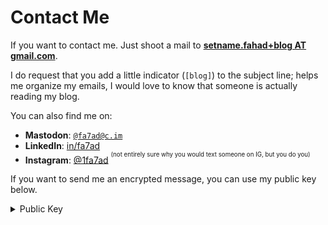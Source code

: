 # Contact Me

If you want to contact me. Just shoot a mail to [**setname.fahad+blog AT gmail.com**](mailto:setname.fahad+blog@gmail.com?subject=[blog]).

I do request that you add a little indicator (`[blog]`) to the subject line; helps me organize my emails, I would love to know that someone is actually reading my blog.

You can also find me on:

- **Mastodon**: <a rel="me" href="https://c.im/@fa7ad">`@fa7ad@c.im`</a>
- **LinkedIn**: [in/fa7ad](https://www.linkedin.com/in/fa7ad/)
- **Instagram**: [@1fa7ad](https://instagram.com/1fa7ad) <sup><sup>(not entirely sure why you would text someone on IG, but you do you)</sup></sup>

If you want to send me an encrypted message, you can use my public key below.

<details>
  <summary>Public Key</summary>

```
-----BEGIN PGP PUBLIC KEY BLOCK-----

mQINBGNn2j8BEACsXqpH8UsOx8aKM9qO3iPyrh5M+jXpMgfMff9tefzKJq3bJp18
NdYIYAJDoDM6GxDR0uY6cf0SSNfDeaq5iTPhHc90/WxBkdhxrLcttYR0CrOBH5wY
lzIFRp7aGXQm+HUO/t88GEDWOEEs8AiNNfDRQ6s36sc/AXIEJgaClQvKbD4R4Wyn
a8XksN+duOLqVODfIyrUMfUIvlwmdKVueqA7PxJXubmaZIh+lWrslX8+958L2kb0
X/pVfzRk8HAnTMddNvcMbvKDqdMtElV/s0V/kVQIIHOmQEE/pGrSoLOjS09wAk3H
zJ30eq+T6KyW7WCS0lDdaePBen4qf6zTHoRFZ6lc6jJlWclgqAPsFM7L5SIY60pQ
rUAYC+b9moVC4AN8iQhlZQZyS5bl1AU/VJLbLGywEAYFvDV38Gy6/UnMog/E/H4V
u8DWTxFNFXj79Un7qmhuaiL8CjfLUZymPjazn+VYWUyctr/1XDbXR3lv8jPpzpS9
x6D7KmHUNuivSh0/xjCYn+13/WI6apeKEy8GrP2/5rWXNCjS/8Vjv9Aju3ZtsHPU
2eHhT1hRdZDEzI0TjPndhVEQkPwqaFevCPRTeH3BdquC+nqNiUvJvh/p4F2h/FPz
SuiMKCiq3u0ljwpJLsScbQovOPHo6pWq5rZvLdS8AHs+oDzKLgULWcfyuQARAQAB
tCZGYWhhZCBIb3NzYWluIDxzZXRuYW1lLmZhaGFkQGdtYWlsLmNtPokCTgQTAQgA
OBYhBFc+s8+qN0th21mvfEm+jv5N7SJPBQJjZ9o/AhsDBQsJCAcCBhUKCQgLAgQW
AgMBAh4BAheAAAoJEEm+jv5N7SJPBiAP+gNKVBbjIPycsyY3U+7k4305julBph2D
xBvw5iRjxiD/ruhf5njy4/JE9ElvEoqx4ROXodU8Gth1te5oE/1CzBaq2IKl+y8V
adshMxdaBVfumSJZEl3Rzfkon/zKrtt44phBJ0SgBXlA8UkqbY54CH9mmNBFrtnW
9ZW9xvEc/c9MsMwhxKIJOF2cKZlLyz+V/sDfjXC3Zkl7fCUVpMMOpz96xEHs/VvE
krFL3DgiegLfE1cIAYlKFRKm/A4rE5FQsIiKjepIB35rO/V99ytEWndLgGgxC75j
Ei5BDc9OD3dRDYA8eykAUAugQhoLs3HVMuI8IOr44rOlGAl8XtHoUyookFsDS+wP
9OBKDMlz++3wcodnDjboW4KncdCCaMfAXGVDmhDKm4F0TQ3zFuJsndmH8HQ5YzAL
81Gy1xcw3fohugteGTKOfzy0pcNg8ew0mZYv2M+3PsU6ItpwvACWFiHK7D3CdYLb
u67egHD7u38Xv2AREf3QCsXEzpPtm/SNfuwwhr+C1jspE5nXM67KX9TjGjcEemGV
B0UdpStaIUcBZnJM8EiL+iUlYv9NXi5lpxzJ7Hv8Ih6rzNmwMnzKHf62Q2mrcPTZ
gtWX1b8UYCM8/L72g0ZhEz0nVEwCxQmIPdK06xhE47LbAIHQd20n+EhrWj7I/b6I
MUlWeh11oaUguQINBGNn2j8BEADGdObGZv6A42jn/4KimLLjY3SKTKDC4JH2wKKY
B+mDWEgat7XX01pCxdWnRaMlI7ZwhjrhBBQqnjoPvJ4NwL79iE8tFgrL/OQEKo30
irMAFJE58+u/GRGFsJDXGrBk1NxvK+GCZGtLzeRIgipCllcKTW01vn05N2WTMHZU
nTnM67z3DwfAH1pLCux1YNsL6udOC8DE+uG1rUcYg2XF/45yLqhzWXFvPo+WkuSi
Wf/GC3siINW7soHUSNTfi+EjUQOBIuO84dsrXLoGdWyAsw3bCQ5zT+JLWzyQo8c7
BheVNyLY7dckUzim6vW5ef4ijDvzCTKbC4u7U7WQScS1BNWa5CXQ9vaOHhf0kQoH
7kBvnD4o8U3ZWLMrN/qD4z9b8EBMogUbP5UaQ2UC1/5gpRjohpuh9yxk2o6QhUET
2IKAw5T+NuGPBAv+32tbo2p5hjksUGxi62K+gT5VnE3gUI6h+jib1Uic3cpBXA7Z
jXSmv8JZgmcWsmlAq/hEG6epACxrfVbxMNVZyo6/po+ezNanVeS4FjH6xuCSq009
2HDZOjOAAzglhjXEcJ96fgRdoHQSsMjgEztjYj/dYKLaFp9V/fJp1T3uo21uxnwx
akIqjuXloBvGU6jG5JieMrqGn65r/UCpCUO9d4jwgf2wSRajVdA9oAk9HYIMi3A0
2nzeoQARAQABiQI2BBgBCAAgFiEEVz6zz6o3S2HbWa98Sb6O/k3tIk8FAmNn2j8C
GwwACgkQSb6O/k3tIk/rGQ//RD32ZOF2IiOATfCW+E2apfCJk58QtFFW0gedYWzS
bMd5wbv9RqdYgvt7rdoihtc0EjB/AzxDez5/L0un8AMX8WrK3Mrc3/FeTLL1R3u5
bJCq2g07ivAqljX0MkmUDg+xLrUL+33tJpCHCKMhXU40bmQrd1hMeM+1SD4KXgBI
3knuN34LYCvpomd6MunSlpkSP7ZIMrC3oj8dMNFwutrmu5L9pIkSWo8nygSjGIiN
zJld/bNe1fNMNGTtLt9a+GRx2IEbmmE5MgwSqIU6NMbVc2keTJcHzDc8tVNksMEs
Z9p8HblUUVRKCe3n7CncWLLSmQd+VoSgkfOTBZ0LzBvexbnc1G1Nz/7hPfO5faHx
+Y6W1HdO9CVPCzx7Ldcc+JifPU/ZCnmjf4a3i/F89ZKUeeuMME1cVAuKZafOH4ql
oePAB5pCKnYIoUpPwmKgv4HDr7Lpyv2ljw0K8h8T1hcXi3Ri5Jgx2/nNSDbbamEp
WhBn6DUMCH5YreCojQv5pybKVg/VR2jRk0VUgFqczCgVLKahjAsi6Xt93ogOzPMc
hFbj8NrPLLeTQ1nyx0SndKBL/RKQozAG9p2FyV9n5VsXHjMwm7On5GQLQiHgDJTU
Ru0M+xZRVMImMwnz8I6AYe2KQAUGPIVkekoWp9+94EZSdBiOHAZjGbs4pPZD5j0R
KkM=
=6FZj
-----END PGP PUBLIC KEY BLOCK-----
```

</details>
